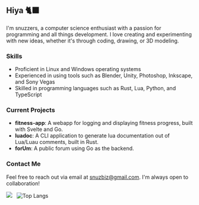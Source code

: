## Hiya 🐈‍⬛

I'm snuzzers, a computer science enthusiast with a passion for programming and all things development. I love creating and experimenting with new ideas, whether it's through coding, drawing, or 3D modeling. 

### Skills

- Proficient in Linux and Windows operating systems
- Experienced in using tools such as Blender, Unity, Photoshop, Inkscape, and Sony Vegas
- Skilled in programming languages such as Rust, Lua, Python, and TypeScript

### Current Projects

- **fitness-app**: A webapp for logging and displaying fitness progress, built with Svelte and Go.
- **luadoc**: A CLI application to generate lua documentation out of Lua/Luau comments, built in Rust.
- **forUm**: A public forum using Go as the backend.

### Contact Me

Feel free to reach out via email at snuzbiz@gmail.com. I'm always open to collaboration!

![](https://git-stats-vercel-snuzzers.vercel.app/api?username=snuzzers&theme=vue-dark&show_icons=true) &nbsp; ![Top Langs](https://git-stats-vercel-snuzzers.vercel.app/api/top-langs/?username=snuzzers&theme=vue-dark&show_icons=true&layout=compact&langs_count=8&hide=javascript,html,css,shell)
